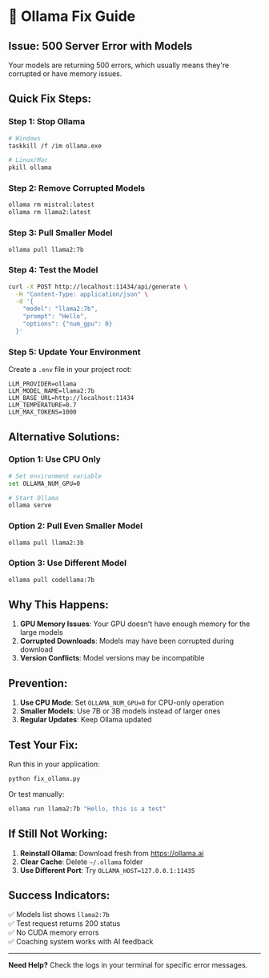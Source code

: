 # 🔧 Ollama Fix Guide

## **Issue: 500 Server Error with Models**

Your models are returning 500 errors, which usually means they're corrupted or have memory issues.

## **Quick Fix Steps:**

### **Step 1: Stop Ollama**
```bash
# Windows
taskkill /f /im ollama.exe

# Linux/Mac
pkill ollama
```

### **Step 2: Remove Corrupted Models**
```bash
ollama rm mistral:latest
ollama rm llama2:latest
```

### **Step 3: Pull Smaller Model**
```bash
ollama pull llama2:7b
```

### **Step 4: Test the Model**
```bash
curl -X POST http://localhost:11434/api/generate \
  -H "Content-Type: application/json" \
  -d '{
    "model": "llama2:7b",
    "prompt": "Hello",
    "options": {"num_gpu": 0}
  }'
```

### **Step 5: Update Your Environment**
Create a `.env` file in your project root:
```env
LLM_PROVIDER=ollama
LLM_MODEL_NAME=llama2:7b
LLM_BASE_URL=http://localhost:11434
LLM_TEMPERATURE=0.7
LLM_MAX_TOKENS=1000
```

## **Alternative Solutions:**

### **Option 1: Use CPU Only**
```bash
# Set environment variable
set OLLAMA_NUM_GPU=0

# Start Ollama
ollama serve
```

### **Option 2: Pull Even Smaller Model**
```bash
ollama pull llama2:3b
```

### **Option 3: Use Different Model**
```bash
ollama pull codellama:7b
```

## **Why This Happens:**

1. **GPU Memory Issues**: Your GPU doesn't have enough memory for the large models
2. **Corrupted Downloads**: Models may have been corrupted during download
3. **Version Conflicts**: Model versions may be incompatible

## **Prevention:**

1. **Use CPU Mode**: Set `OLLAMA_NUM_GPU=0` for CPU-only operation
2. **Smaller Models**: Use 7B or 3B models instead of larger ones
3. **Regular Updates**: Keep Ollama updated

## **Test Your Fix:**

Run this in your application:
```python
python fix_ollama.py
```

Or test manually:
```bash
ollama run llama2:7b "Hello, this is a test"
```

## **If Still Not Working:**

1. **Reinstall Ollama**: Download fresh from https://ollama.ai
2. **Clear Cache**: Delete `~/.ollama` folder
3. **Use Different Port**: Try `OLLAMA_HOST=127.0.0.1:11435`

## **Success Indicators:**

✅ Models list shows `llama2:7b`  
✅ Test request returns 200 status  
✅ No CUDA memory errors  
✅ Coaching system works with AI feedback  

---

**Need Help?** Check the logs in your terminal for specific error messages.
